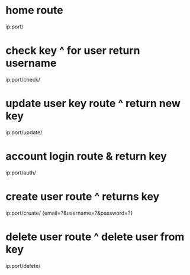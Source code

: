 <!-- API routes and functions -->

<!-- Key Management -->

# home route
ip:port/

# check key ^ for user return username
ip:port/check/

# update user key route ^ return new key
ip:port/update/

<!-- Account Management -->

# account login route & return key
ip:port/auth/

# create user route ^ returns key
ip:port/create/
{email=?&username=?&password=?}

# delete user route ^ delete user from key
ip:port/delete/

